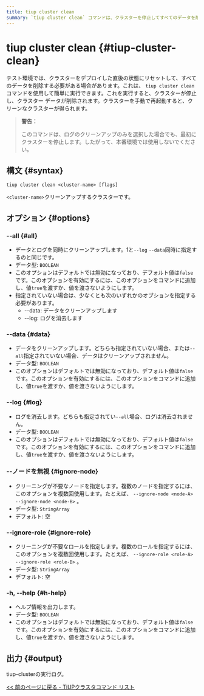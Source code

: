 ```yaml
---
title: tiup cluster clean
summary: `tiup cluster clean` コマンドは、クラスターを停止してすべてのデータを削除することで、テスト環境でクラスターをリセットするために使用されます。データ、ログ、またはその両方を消去するオプションがあり、特定のノードまたはロールを無視できます。本番環境では注意して使用してください。
---
```


# tiup cluster clean {#tiup-cluster-clean}

テスト環境では、クラスターをデプロイした直後の状態にリセットして、すべてのデータを削除する必要がある場合があります。これは、 `tiup cluster clean`コマンドを使用して簡単に実行できます。これを実行すると、クラスターが停止し、クラスター データが削除されます。クラスターを手動で再起動すると、クリーンなクラスターが得られます。

> **警告：**
>
> このコマンドは、ログのクリーンアップのみを選択した場合でも、最初にクラスターを停止します。したがって、本番環境では使用しないでください。

## 構文 {#syntax}

```shell
tiup cluster clean <cluster-name> [flags]
```

`<cluster-name>`クリーンアップするクラスターです。

## オプション {#options}

### &#x20;--all {#all}

-   データとログを同時にクリーンアップします。1と`--log` `--data`同時に指定するのと同じです。
-   データ型: `BOOLEAN`
-   このオプションはデフォルトでは無効になっており、デフォルト値は`false`です。このオプションを有効にするには、このオプションをコマンドに追加し、値`true`を渡すか、値を渡さないようにします。
-   指定されていない場合は、少なくとも次のいずれかのオプションを指定する必要があります。
    -   --data: データをクリーンアップします
    -   --log: ログを消去します

### &#x20;--data {#data}

-   データをクリーンアップします。どちらも指定されていない場合、または`--all`指定されていない場合、データはクリーンアップされません。
-   データ型: `BOOLEAN`
-   このオプションはデフォルトでは無効になっており、デフォルト値は`false`です。このオプションを有効にするには、このオプションをコマンドに追加し、値`true`を渡すか、値を渡さないようにします。

### &#x20;--log {#log}

-   ログを消去します。どちらも指定されてい`--all`場合、ログは消去されません。
-   データ型: `BOOLEAN`
-   このオプションはデフォルトでは無効になっており、デフォルト値は`false`です。このオプションを有効にするには、このオプションをコマンドに追加し、値`true`を渡すか、値を渡さないようにします。

### --ノードを無視 {#ignore-node}

-   クリーニングが不要なノードを指定します。複数のノードを指定するには、このオプションを複数回使用します。たとえば、 `--ignore-node <node-A> --ignore-node <node-B>` 。
-   データ型: `StringArray`
-   デフォルト: 空

### --ignore-role {#ignore-role}

-   クリーニングが不要なロールを指定します。複数のロールを指定するには、このオプションを複数回使用します。たとえば、 `--ignore-role <role-A> --ignore-role <role-B>` 。
-   データ型: `StringArray`
-   デフォルト: 空

### -h, --help {#h-help}

-   ヘルプ情報を出力します。
-   データ型: `BOOLEAN`
-   このオプションはデフォルトでは無効になっており、デフォルト値は`false`です。このオプションを有効にするには、このオプションをコマンドに追加し、値`true`を渡すか、値を渡さないようにします。

## 出力 {#output}

tiup-clusterの実行ログ。

[&lt;&lt; 前のページに戻る - TiUPクラスタコマンド リスト](/tiup/tiup-component-cluster.md#command-list)
